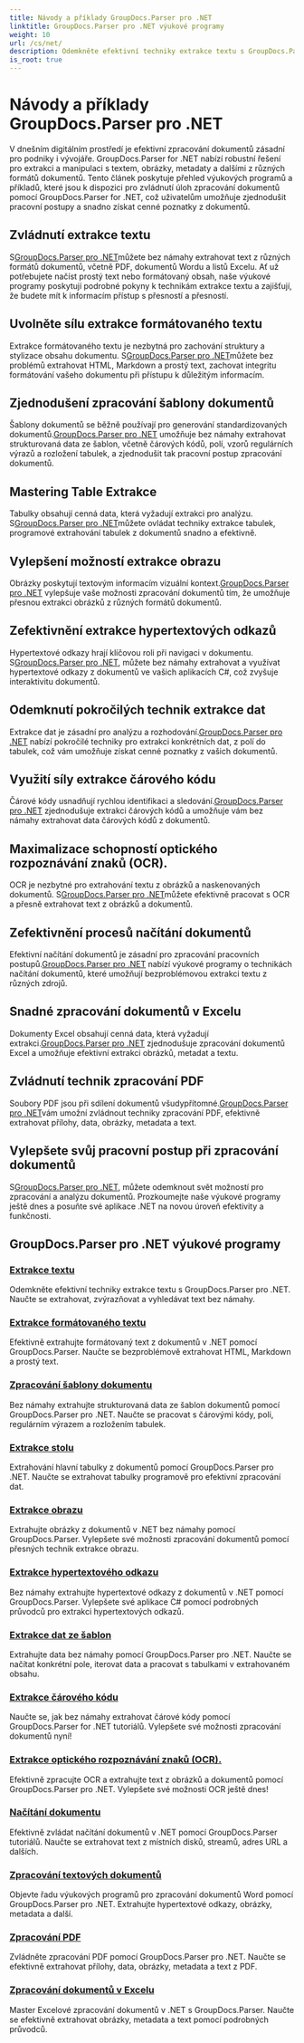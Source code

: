 ```yaml
---
title: Návody a příklady GroupDocs.Parser pro .NET
linktitle: GroupDocs.Parser pro .NET výukové programy
weight: 10
url: /cs/net/
description: Odemkněte efektivní techniky extrakce textu s GroupDocs.Parser pro .NET. Bezproblémově extrahujte, zvýrazňujte a prohledávejte text pro lepší zpracování dokumentů.
is_root: true
---
```


# Návody a příklady GroupDocs.Parser pro .NET

V dnešním digitálním prostředí je efektivní zpracování dokumentů zásadní pro podniky i vývojáře. GroupDocs.Parser for .NET nabízí robustní řešení pro extrakci a manipulaci s textem, obrázky, metadaty a dalšími z různých formátů dokumentů. Tento článek poskytuje přehled výukových programů a příkladů, které jsou k dispozici pro zvládnutí úloh zpracování dokumentů pomocí GroupDocs.Parser for .NET, což uživatelům umožňuje zjednodušit pracovní postupy a snadno získat cenné poznatky z dokumentů.

## Zvládnutí extrakce textu
 S[GroupDocs.Parser pro .NET](./text-extraction/)můžete bez námahy extrahovat text z různých formátů dokumentů, včetně PDF, dokumentů Wordu a listů Excelu. Ať už potřebujete načíst prostý text nebo formátovaný obsah, naše výukové programy poskytují podrobné pokyny k technikám extrakce textu a zajišťují, že budete mít k informacím přístup s přesností a přesností.

## Uvolněte sílu extrakce formátovaného textu
 Extrakce formátovaného textu je nezbytná pro zachování struktury a stylizace obsahu dokumentu. S[GroupDocs.Parser pro .NET](./formatted-text-extraction/)můžete bez problémů extrahovat HTML, Markdown a prostý text, zachovat integritu formátování vašeho dokumentu při přístupu k důležitým informacím.

## Zjednodušení zpracování šablony dokumentů
 Šablony dokumentů se běžně používají pro generování standardizovaných dokumentů.[GroupDocs.Parser pro .NET](./document-template-processing/) umožňuje bez námahy extrahovat strukturovaná data ze šablon, včetně čárových kódů, polí, vzorů regulárních výrazů a rozložení tabulek, a zjednodušit tak pracovní postup zpracování dokumentů.

## Mastering Table Extrakce
Tabulky obsahují cenná data, která vyžadují extrakci pro analýzu. S[GroupDocs.Parser pro .NET](./table-extraction/)můžete ovládat techniky extrakce tabulek, programové extrahování tabulek z dokumentů snadno a efektivně.

## Vylepšení možností extrakce obrazu
 Obrázky poskytují textovým informacím vizuální kontext.[GroupDocs.Parser pro .NET](./image-extraction/) vylepšuje vaše možnosti zpracování dokumentů tím, že umožňuje přesnou extrakci obrázků z různých formátů dokumentů.

## Zefektivnění extrakce hypertextových odkazů
 Hypertextové odkazy hrají klíčovou roli při navigaci v dokumentu. S[GroupDocs.Parser pro .NET](./hyperlink-extraction/), můžete bez námahy extrahovat a využívat hypertextové odkazy z dokumentů ve vašich aplikacích C#, což zvyšuje interaktivitu dokumentů.

## Odemknutí pokročilých technik extrakce dat
 Extrakce dat je zásadní pro analýzu a rozhodování.[GroupDocs.Parser pro .NET](./data-extraction-from-templates/) nabízí pokročilé techniky pro extrakci konkrétních dat, z polí do tabulek, což vám umožňuje získat cenné poznatky z vašich dokumentů.

## Využití síly extrakce čárového kódu
Čárové kódy usnadňují rychlou identifikaci a sledování.[GroupDocs.Parser pro .NET](./barcode-extraction/) zjednodušuje extrakci čárových kódů a umožňuje vám bez námahy extrahovat data čárových kódů z dokumentů.

## Maximalizace schopností optického rozpoznávání znaků (OCR).
 OCR je nezbytné pro extrahování textu z obrázků a naskenovaných dokumentů. S[GroupDocs.Parser pro .NET](./ocr-extraction/)můžete efektivně pracovat s OCR a přesně extrahovat text z obrázků a dokumentů.

## Zefektivnění procesů načítání dokumentů
 Efektivní načítání dokumentů je zásadní pro zpracování pracovních postupů.[GroupDocs.Parser pro .NET](./document-loading/) nabízí výukové programy o technikách načítání dokumentů, které umožňují bezproblémovou extrakci textu z různých zdrojů.

## Snadné zpracování dokumentů v Excelu
 Dokumenty Excel obsahují cenná data, která vyžadují extrakci.[GroupDocs.Parser pro .NET](./excel-document-processing/) zjednodušuje zpracování dokumentů Excel a umožňuje efektivní extrakci obrázků, metadat a textu.

## Zvládnutí technik zpracování PDF
 Soubory PDF jsou při sdílení dokumentů všudypřítomné.[GroupDocs.Parser pro .NET](./pdf-processing/)vám umožní zvládnout techniky zpracování PDF, efektivně extrahovat přílohy, data, obrázky, metadata a text.

## Vylepšete svůj pracovní postup při zpracování dokumentů
 S[GroupDocs.Parser pro .NET](./word-document-processing/), můžete odemknout svět možností pro zpracování a analýzu dokumentů. Prozkoumejte naše výukové programy ještě dnes a posuňte své aplikace .NET na novou úroveň efektivity a funkčnosti.

## GroupDocs.Parser pro .NET výukové programy
### [Extrakce textu](./text-extraction/)
Odemkněte efektivní techniky extrakce textu s GroupDocs.Parser pro .NET. Naučte se extrahovat, zvýrazňovat a vyhledávat text bez námahy.
### [Extrakce formátovaného textu](./formatted-text-extraction/)
Efektivně extrahujte formátovaný text z dokumentů v .NET pomocí GroupDocs.Parser. Naučte se bezproblémově extrahovat HTML, Markdown a prostý text.
### [Zpracování šablony dokumentu](./document-template-processing/)
Bez námahy extrahujte strukturovaná data ze šablon dokumentů pomocí GroupDocs.Parser pro .NET. Naučte se pracovat s čárovými kódy, poli, regulárním výrazem a rozložením tabulek.
### [Extrakce stolu](./table-extraction/)
Extrahování hlavní tabulky z dokumentů pomocí GroupDocs.Parser pro .NET. Naučte se extrahovat tabulky programově pro efektivní zpracování dat.
### [Extrakce obrazu](./image-extraction/)
Extrahujte obrázky z dokumentů v .NET bez námahy pomocí GroupDocs.Parser. Vylepšete své možnosti zpracování dokumentů pomocí přesných technik extrakce obrazu.
### [Extrakce hypertextového odkazu](./hyperlink-extraction/)
Bez námahy extrahujte hypertextové odkazy z dokumentů v .NET pomocí GroupDocs.Parser. Vylepšete své aplikace C# pomocí podrobných průvodců pro extrakci hypertextových odkazů.
### [Extrakce dat ze šablon](./data-extraction-from-templates/)
Extrahujte data bez námahy pomocí GroupDocs.Parser pro .NET. Naučte se načítat konkrétní pole, iterovat data a pracovat s tabulkami v extrahovaném obsahu.
### [Extrakce čárového kódu](./barcode-extraction/)
Naučte se, jak bez námahy extrahovat čárové kódy pomocí GroupDocs.Parser for .NET tutoriálů. Vylepšete své možnosti zpracování dokumentů nyní!
### [Extrakce optického rozpoznávání znaků (OCR).](./ocr-extraction/)
Efektivně zpracujte OCR a extrahujte text z obrázků a dokumentů pomocí GroupDocs.Parser pro .NET. Vylepšete své možnosti OCR ještě dnes!
### [Načítání dokumentu](./document-loading/)
Efektivně zvládat načítání dokumentů v .NET pomocí GroupDocs.Parser tutoriálů. Naučte se extrahovat text z místních disků, streamů, adres URL a dalších.
### [Zpracování textových dokumentů](./word-document-processing/)
Objevte řadu výukových programů pro zpracování dokumentů Word pomocí GroupDocs.Parser pro .NET. Extrahujte hypertextové odkazy, obrázky, metadata a další.
### [Zpracování PDF](./pdf-processing/)
Zvládněte zpracování PDF pomocí GroupDocs.Parser pro .NET. Naučte se efektivně extrahovat přílohy, data, obrázky, metadata a text z PDF.
### [Zpracování dokumentů v Excelu](./excel-document-processing/)
Master Excelové zpracování dokumentů v .NET s GroupDocs.Parser. Naučte se efektivně extrahovat obrázky, metadata a text pomocí podrobných průvodců.